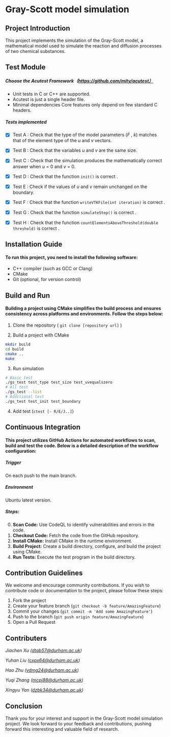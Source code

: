 # Gray-Scott model simulation


## Project Introduction

This project implements the simulation of the Gray-Scott model, a mathematical model used to simulate the reaction and diffusion processes of two chemical substances.



## Test Module

##### Choose the Acutest Framework（https://github.com/mity/acutest）

- Unit tests in C or C++ are supported.
- Acutest is just a single header file.
- Minimal dependencies Core features only depend on few standard C headers.

##### Tests implemented

- [x] Test A : Check that the type of the model parameters (*F* , *k*) matches that of the element type of the *u* and *v* vectors.

- [x] Test B : Check that the variables *u* and *v* are the same size.

- [x] Test C : Check that the simulation produces the mathematically correct answer when *u* = 0 and *v* = 0.

- [x] Test D : Check that the function `init()` is correct .

- [x] Test E : Check if the values of *u* and *v* remain unchanged on the boundary.

- [x] Test F : Check that the function `writeVTKFile(int iteration)` is correct .

- [x] Test G : Check that the function `simulateStep()` is correct .

- [x] Test H : Check that the function `countElementsAboveThreshold(double threshold)` is correct .

  

## Installation Guide

#### To run this project, you need to install the following software:

- C++ compiler (such as GCC or Clang)
- CMake
- Git (optional, for version control)




## Build and Run

#### Building a project using CMake simplifies the build process and ensures consistency across platforms and environments. Follow the steps below:

1. Clone the repository ( `git clone [repository url]` )

2. Build a project with CMake 

```bash
mkdir build
cd build
cmake .. 
make 
```

3. Run simulation

```bash
# Basic test
./gs_test test_type test_size test_uvequalszero
# All test
./gs_test --list
# Additional test
./gs_test test_init test_boundary
```

4. Add  test (`ctest [- R/E/J..]`)


## Continuous Integration

#### This project utilizes GitHub Actions for automated workflows to scan, build and test the code. Below is a detailed description of the workflow configuration:

##### Trigger

On each push to the main branch.

##### Environment

Ubuntu latest version.

##### Steps:

0. **Scan Code:** Use CodeQL to identify vulnerabilities and errors in the code.
1. **Checkout Code:** Fetch the code from the GitHub repository.
2. **Install CMake:** Install CMake in the runtime environment.
3. **Build Project:** Create a build directory, configure, and build the project using CMake.
4. **Run Tests:** Execute the test program in the build directory.



## Contribution Guidelines

We welcome and encourage community contributions. If you wish to contribute code or documentation to the project, please follow these steps:

1. Fork the project
2. Create your feature branch (`git checkout -b feature/AmazingFeature`)
3. Commit your changes (`git commit -m 'Add some AmazingFeature'`)
4. Push to the branch (`git push origin feature/AmazingFeature`)
5. Open a Pull Request



## Contributers

*Jiachen Xu ([dtqb57@durham.ac.uk]())*

*Yuhan Liu ([cxpx64@durham.ac.uk]())*

*Hao Zhu ([vdmg24@durham.ac.uk]())* 

*Yuqi Zhang ([mcpj88@durham.ac.uk]())*

*Xingyu Yan  ([dzbk34@durham.ac.uk]())*



## Conclusion

Thank you for your interest and support in the Gray-Scott model simulation project. We look forward to your feedback and contributions, pushing forward this interesting and valuable field of research.
